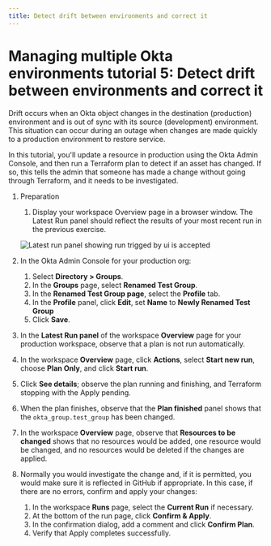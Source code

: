```yaml
---
title: Detect drift between environments and correct it
---
```


# Managing multiple Okta environments tutorial 5: Detect drift between environments and correct it

Drift occurs when an Okta object changes in the destination (production) environment and is out of sync with its source (development) environment. This situation can occur during an outage when changes are made quickly to a production environment to restore service.

In this tutorial, you'll update a resource in production using the Okta Admin Console, and then run a Terraform plan to detect if an asset has changed. If so, this tells the admin that someone has made a change without going through Terraform, and it needs to be investigated.

1. Preparation
   1. Display your workspace Overview page in a browser window. The Latest Run panel should reflect the results of your most recent run in the previous exercise.

   <div class="full border">

   ![Latest run panel showing run trigged by ui is accepted](/img/architecture/mmod/figure-7-1.png)

   </div>

1. In the Okta Admin Console for your production org:
   1. Select **Directory > Groups**.
   1. In the **Groups** page, select **Renamed Test Group**.
   1. In the **Renamed Test Group page**, select the **Profile** tab.
   1. In the **Profile** panel, click **Edit**, set **Name** to **Newly Renamed Test Group**
   1. Click **Save**.

1. In the **Latest Run panel** of the workspace **Overview** page for your production workspace, observe that a plan is not run automatically.
1. In the workspace **Overview** page, click **Actions**, select **Start new run**, choose **Plan Only**, and click **Start run**.
1. Click **See details**; observe the plan running and finishing, and Terraform stopping with the Apply pending.
1. When the plan finishes, observe that the **Plan finished** panel shows that the `okta_group.test_group` has been changed.
1. In the workspace **Overview** page, observe that **Resources to be changed** shows that no resources would be added, one resource would be changed, and no resources would be deleted if the changes are applied.
1. Normally you would investigate the change and, if it is permitted, you would make sure it is reflected in GitHub if appropriate. In this case, if there are no errors, confirm and apply your changes:
   1. In the workspace **Runs** page, select the **Current Run** if necessary.
   2. At the bottom of the run page, click **Confirm & Apply**.
   3. In the confirmation dialog, add a comment and click **Confirm Plan**.
   4. Verify that Apply completes successfully.
